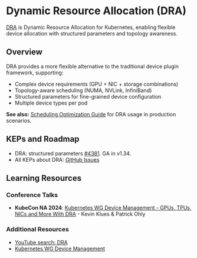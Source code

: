 # Dynamic Resource Allocation (DRA)

[DRA](https://github.com/kubernetes/dynamic-resource-allocation/) is Dynamic
Resource Allocation for Kubernetes, enabling flexible device allocation with
structured parameters and topology awareness.

## Overview

DRA provides a more flexible alternative to the traditional device plugin
framework, supporting:

- Complex device requirements (GPU + NIC + storage combinations)
- Topology-aware scheduling (NUMA, NVLink, InfiniBand)
- Structured parameters for fine-grained device configuration
- Multiple device types per pod

**See also:**
[Scheduling Optimization Guide](./scheduling-optimization.md#26-topology-aware-scheduling)
for DRA usage in production scenarios.

## KEPs and Roadmap

- DRA: structured parameters
  [#4381](https://github.com/kubernetes/enhancements/issues/4381). GA in
  v1.34.
- All KEPs about DRA:
  [GitHub Issues](https://github.com/kubernetes/enhancements/issues/?q=is%3Aissue%20%20DRA%20in%3Atitle)

## Learning Resources

### Conference Talks

- **KubeCon NA 2024**: [Kubernetes WG Device Management - GPUs, TPUs, NICs
  and More With DRA](https://www.youtube.com/watch?v=Z_15EyXOnhU) - Kevin
  Klues & Patrick Ohly

### Additional Resources

- [YouTube search: DRA](https://www.youtube.com/@cncf/search?query=DRA)
- [Kubernetes WG Device
  Management](https://github.com/kubernetes/community/blob/master/wg-device-management/README.md)
